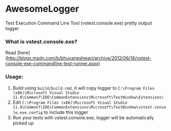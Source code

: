 # AwesomeLogger

Test Execution Command Line Tool (vstest.console.exe) pretty output logger

### What is vstest.console.exe?
Read [here] (http://blogs.msdn.com/b/bhuvaneshwari/archive/2012/06/16/vstest-console-exe-commandline-test-runner.aspx)

### Usage:
1. Build using `build/build.cmd`, it will copy logger to `C:\Program Files (x86)\Microsoft Visual Studio 11.0\Common7\IDE\CommonExtensions\Microsoft\TestWindow\Extensions\`
2. Edit `C:\Program Files (x86)\Microsoft Visual Studio 11.0\Common7\IDE\CommonExtensions\Microsoft\TestWindow\vstest.console.exe.config` to include this logger
3. Run your tests with vstest.console.exe, logger will be automatically picked up
